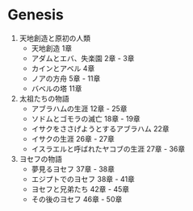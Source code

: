 # Genesis

1. 天地創造と原初の人類
    - 天地創造 1章
    - アダムとエバ、失楽園 2章 - 3章
    - カインとアベル 4章
    - ノアの方舟 5章 - 11章
    - バベルの塔 11章
1. 太祖たちの物語
    - アブラハムの生涯 12章 - 25章
    - ソドムとゴモラの滅亡 18章 - 19章
    - イサクをささげようとするアブラハム 22章
    - イサクの生涯 26章 - 27章
    - イスラエルと呼ばれたヤコブの生涯 27章 - 36章
1. ヨセフの物語
    - 夢見るヨセフ 37章 - 38章
    - エジプトでのヨセフ 38章 - 41章
    - ヨセフと兄弟たち 42章 - 45章
    - その後のヨセフ 46章 - 50章